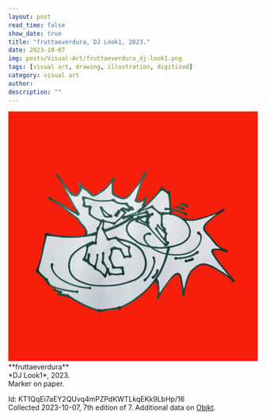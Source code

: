 ```yaml
---
layout: post
read_time: false
show_date: true
title: "fruttaeverdura, DJ Look1, 2023."
date: 2023-10-07
img: posts/Visual-Art/fruttaeverdura_dj-look1.png
tags: [visual art, drawing, illustration, digitized]
category: visual art
author: 
description: ""
---
```


<img src='./assets/img/posts/Visual-Art/fruttaeverdura_dj-look1.png'>

<br>
**fruttaeverdura**
<br>*DJ Look1*, 2023.
<br>Marker on paper.

 <div class="page-separator"></div>

Id: KT1QqEi7aEY2QUvq4mPZPdKWTLkqEKk9LbHp/16
<br>Collected 2023-10-07, 7th edition of 7. Additional data on [Objkt](https://objkt.com/tokens/KT1QqEi7aEY2QUvq4mPZPdKWTLkqEKk9LbHp/16).
